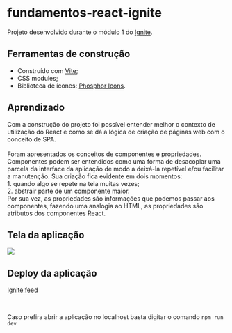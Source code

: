 # fundamentos-react-ignite

Projeto desenvolvido durante o módulo 1 do [Ignite](https://lp.rocketseat.com.br/ignite?&).

## Ferramentas de construção

- Construído com [Vite](https://vitejs.dev/);
- CSS modules;
- Biblioteca de ícones: [Phosphor Icons](https://phosphoricons.com/).

## Aprendizado

Com a construção do projeto foi possível entender melhor o contexto de utilização do React e como se dá a lógica de criação de páginas web com o conceito de SPA.
<br> <br>
Foram apresentados os conceitos de componentes e propriedades. 
<br>
Componentes podem ser entendidos como uma forma de desacoplar uma parcela da interface da aplicação de modo a deixá-la repetível e/ou facilitar a manutenção. Sua criação fica evidente em dois momentos: 
<br>
    1. quando algo se repete na tela muitas vezes;
    <br>
    2. abstrair parte de um componente maior.
    <br>
Por sua vez, as propriedades são informações que podemos passar aos componentes, fazendo uma analogia ao HTML, as propriedades são atributos dos componentes React.

## Tela da aplicação

![](src/assetsGH/print.png)

## Deploy da aplicação

[Ignite feed](https://fundamentos-react-ignite.vercel.app/)

<br>

Caso prefira abrir a aplicação no localhost basta digitar o comando `npm run dev`
